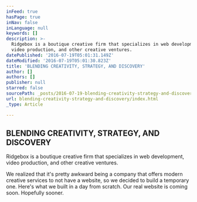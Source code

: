 ```yaml
---
inFeed: true
hasPage: true
inNav: false
inLanguage: null
keywords: []
description: >-
  Ridgebox is a boutique creative firm that specializes in web development,
  video production, and other creative ventures.
datePublished: '2016-07-19T05:01:31.149Z'
dateModified: '2016-07-19T05:01:30.823Z'
title: 'BLENDING CREATIVITY, STRATEGY, AND DISCOVERY'
author: []
authors: []
publisher: null
starred: false
sourcePath: _posts/2016-07-19-blending-creativity-strategy-and-discovery.md
url: blending-creativity-strategy-and-discovery/index.html
_type: Article

---
```

## BLENDING CREATIVITY, STRATEGY, AND DISCOVERY

Ridgebox is a boutique creative firm that specializes in web development, video production, and other creative ventures.

We realized that it's pretty awkward being a company that offers modern creative services to not have a website, so we decided to build a temporary one. Here's what we built in a day from scratch. Our real website is coming soon. Hopefully sooner.